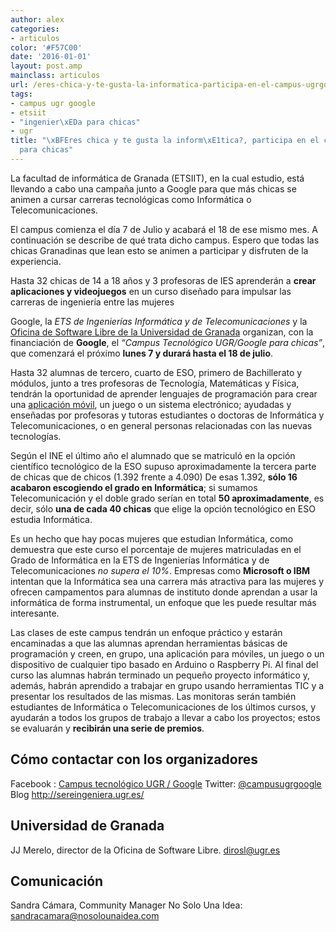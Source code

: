 ```yaml
---
author: alex
categories:
- articulos
color: '#F57C00'
date: '2016-01-01'
layout: post.amp
mainclass: articulos
url: /eres-chica-y-te-gusta-la-informatica-participa-en-el-campus-ugrgoogle-para-chicas/
tags:
- campus ugr google
- etsiit
- "ingenier\xEDa para chicas"
- ugr
title: "\xBFEres chica y te gusta la inform\xE1tica?, participa en el campus UGR/Google
  para chicas"
---
```


La facultad de informática de Granada (ETSIIT), en la cual estudio, está llevando a cabo una campaña junto a Google para que más chicas se animen a cursar carreras tecnológicas como Informática o Telecomunicaciones.

El campus comienza el día 7 de Julio y acabará el 18 de ese mismo mes. A continuación se describe de qué trata dicho campus. Espero que todas las chicas Granadinas que lean esto se animen a participar y disfruten de la experiencia.

<!--more--><!--ad-->

Hasta 32 chicas de 14 a 18 años y 3 profesoras de IES aprenderán a **crear aplicaciones y videojuegos** en un curso diseñado para impulsar las carreras de ingeniería entre las mujeres

Google, la *ETS de Ingenierías Informática y de Telecomunicaciones* y la <a href="http://osl.ugr.es" title="OSL UGR" target="_blank">Oficina de Software Libre de la Universidad de Granada</a> organizan, con la financiación de **Google**, el *“Campus Tecnológico UGR/Google para chicas”*, que comenzará el próximo **lunes 7 y durará hasta el 18 de julio**.

Hasta 32 alumnas de tercero, cuarto de ESO, primero de Bachillerato y módulos, junto a tres profesoras de Tecnología, Matemáticas y Física, tendrán la oportunidad de aprender lenguajes de programación para crear una [aplicación móvil][1], un juego o un sistema electrónico; ayudadas y enseñadas por profesoras y tutoras
estudiantes o doctoras de Informática y Telecomunicaciones, o en general personas relacionadas con las nuevas tecnologías.

Según el INE el último año el alumnado que se matriculó en la opción científico tecnológico de la ESO supuso aproximadamente la tercera parte de chicas que de chicos (1.392 frente a 4.090) De esas 1.392, **sólo 16 acabaron escogiendo el grado en Informática**; si sumamos Telecomunicación y el doble grado serían en total **50 aproximadamente**, es decir, sólo **una de cada 40 chicas** que elige la opción tecnológico en ESO estudia Informática.

Es un hecho que hay pocas mujeres que estudian Informática, como demuestra que este curso el porcentaje de mujeres matriculadas en el Grado de Informática en la ETS de Ingenierías Informática y de Telecomunicaciones *no supera el 10%*. Empresas como **Microsoft o IBM** intentan que la Informática sea una carrera más atractiva para las mujeres y ofrecen campamentos para alumnas de instituto donde aprendan a usar la informática de forma instrumental, un enfoque que les puede resultar más interesante.

Las clases de este campus tendrán un enfoque práctico y estarán encaminadas a que las alumnas aprendan herramientas básicas de programación y creen, en grupo, una aplicación para móviles, un juego o un
dispositivo de cualquier tipo basado en Arduino o Raspberry Pi. Al final del curso las alumnas habrán terminado un pequeño proyecto informático y, además, habrán aprendido a trabajar en grupo usando herramientas TIC y a presentar los resultados de las mismas. Las monitoras serán también estudiantes
de Informática o Telecomunicaciones de los últimos cursos, y ayudarán a todos los grupos de trabajo a llevar a cabo los proyectos; estos se evaluarán y **recibirán una serie de premios**.

## Cómo contactar con los organizadores

Facebook : <a href="https://www.facebook.com/campusugrgoogle" target="_blank">Campus tecnológico UGR / Google</a>
Twitter: <a href="http://twitter.com/campusugrgoogle" target="_blank">@campusugrgoogle</a>
Blog <a href="http://sereingeniera.ugr.es/" target="_blank">http://sereingeniera.ugr.es/</a>

## Universidad de Granada

JJ Merelo, director de la Oficina de Software Libre.
<a href="mailto:dirosl@ugr.es" target="_blank">dirosl@ugr.es</a>

## Comunicación

Sandra Cámara, Community Manager No Solo Una Idea:
<a href="mailto:sandracamara@nosolounaidea.com" target="_blank">sandracamara@nosolounaidea.com</a>



 [1]: https://elbauldelprogramador.com/curso-programacion-android/ "Android"
